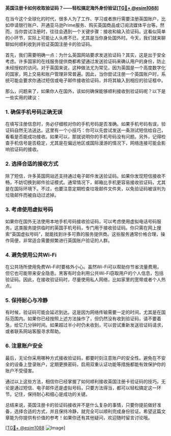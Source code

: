 **英国注册卡如何收取验证码？——轻松搞定海外身份验证[[TG💪+ @esim1088](https://t.me/s/esim1088)]**

在当今这个全球化的时代，很多人为了工作、学习或者旅行需要注册英国账户，比如申请银行账户、开通亚马逊Prime服务、购买英国商品或订阅流媒体平台等。然而，当你尝试注册时，往往会遇到一个关键步骤：接收和输入验证码。这看似简单的小环节，实际上可能让人头疼不已，尤其是当你身处国外时。今天，我们就来聊聊如何顺利收到并验证英国注册卡的验证码。

首先，我们需要明确一点：为什么英国网站要求发送验证码？其实，这是出于安全考虑。许多国家的在线服务提供商都希望通过发送验证码来确认用户的身份，防止未经授权的访问。对于英国来说，这种做法尤为常见，因为英国是一个高度数字化的国家，网上交易和账户管理非常普遍。因此，当你尝试注册一个英国账户时，系统可能会要求你通过短信或电子邮件接收验证码，并将其输入到相应的验证框中。

那么，问题来了，如果你人在国外，该如何确保能够顺利接收到验证码呢？以下是一些实用的建议：

### **1. 确保手机号码正确无误**
在填写注册信息时，务必仔细核对你的手机号码是否准确。如果手机号码有误，验证码自然无法送达。这里有一个小技巧：你可以先尝试发送一条测试短信给自己，看看是否能成功接收。如果可以，那就说明你的手机号码没有问题。另外，记得检查手机信号是否稳定，尤其是在偏远地区或国际漫游的情况下，网络连接可能会影响验证码的接收。

### **2. 选择合适的接收方式**
除了短信，许多英国网站还支持通过电子邮件发送验证码。如果你发现短信接收不畅，不妨切换到邮件验证模式。通常情况下，邮箱比手机更容易接收验证码，尤其是在国际环境下。不过，也要注意定期检查垃圾邮件文件夹，以免验证码被误判为垃圾邮件而被自动过滤掉。

### **3. 考虑使用虚拟号码**
如果你在国外无法使用本地手机号码接收验证码，可以考虑使用虚拟电话号码服务。这类服务提供临时的英国手机号码，专门用于接收验证码。你只需在网上搜索“英国虚拟号码”，就能找到许多可靠的服务提供商。这些服务通常价格合理，操作简便，非常适合需要频繁进行英国账户验证的人群。

### **4. 避免使用公共Wi-Fi**
在公共场所使用免费Wi-Fi时要格外小心。虽然Wi-Fi可以帮助你节省流量费用，但它也可能带来安全隐患。黑客有时会利用公共Wi-Fi窃取用户的个人信息，包括验证码。因此，在接收验证码时，尽量使用私人网络，比如家里的宽带或者个人热点。

### **5. 保持耐心与冷静**
有时候，验证码可能会延迟到达。这是因为网络传输需要一定的时间，尤其是在国际范围内。如果你已经按照上述方法操作了，但仍然没有收到验证码，请不要着急，给它几分钟时间。如果超过半小时仍未收到，可以尝试重新发送验证码请求，或者联系网站客服寻求帮助。

### **6. 注意账户安全**
最后，无论你采用哪种方式接收验证码，都要时刻注意账户的安全性。避免在不安全的设备上登录账户，定期更换密码，启用双重认证功能等措施都能有效保护你的账户不受侵害。

通过以上这些方法，相信你已经掌握了如何顺利接收英国注册卡验证码的技巧。无论是通过短信、电子邮件还是虚拟号码，只要方法得当，都可以轻松搞定这一环节。记住，保持耐心和细心是成功的关键。

总结来说，英国注册卡的验证码接收并不是什么复杂的事情，只要你提前做好准备，选择合适的方式，并且保持冷静，就完全可以顺利完成身份验证。希望这篇文章能为你提供有价值的参考！如果你还有其他疑问，欢迎随时留言讨论哦。

[[TG💪+ @esim1088](https://t.me/s/esim1088) ![Image](https://i.postimg.cc/4NQfJmqS/Snipaste-2025-05-13-00-14-12.png)]